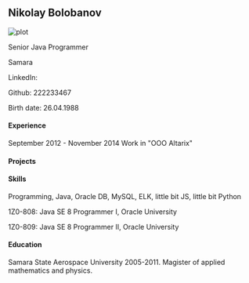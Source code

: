 ## Nikolay Bolobanov

![plot](./bolo.jpg)

Senior Java Programmer

Samara

LinkedIn:

Github: 222233467

Birth date: 26.04.1988

#### Experience

September 2012 - November 2014 Work in "OOO Altarix" 

#### Projects

#### Skills

Programming, Java, Oracle DB, MySQL, ELK, little bit JS, little bit Python

1Z0-808: Java SE 8 Programmer I, Oracle University

1Z0-809: Java SE 8 Programmer II, Oracle University

#### Education

Samara State Aerospace University 2005-2011. Magister of applied mathematics and physics.
